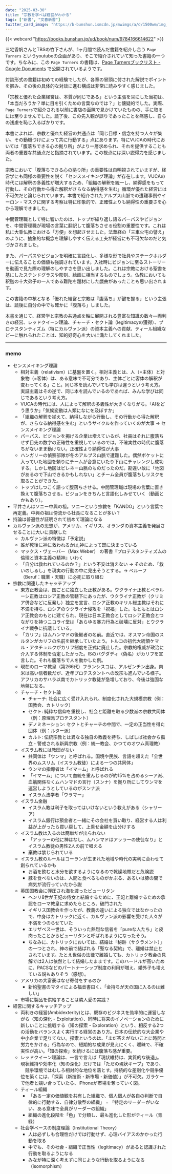 ```yaml
---
date: "2025-03-30"
title: "宗教を学べば経営がわかる"
tags: ["新書", "文春新書"]
twitter_card_image: "https://b-bunshun.ismcdn.jp/mwimgs/a/d/1500wm/img_adbddb69cd9391771c4b16b6f5f1db7d359892.jpg"
---
```


{{< webcard "https://books.bunshun.jp/ud/book/num/9784166614622" >}}

三宅香帆さんとTBSの竹下さんが、1ヶ月間で読んだ書籍を紹介し合う `Page Turners` というyoutubeの企画があり、そこで紹介されていて知った書籍の一つです。ちなみに、この `Page Turners` の書籍は、[Page Turnersブックリスト - Google Documents](https://www.youtube.com/redirect?event=video_description&redir_token=QUFFLUhqbklkaFVyc2RnTExSZlFldVoxbFlTM3luRFhqZ3xBQ3Jtc0tsZjVLN2pBaEhNelZXbEg1NXU3OVdOWEdZa2RxNkNHVXIzTzRMcS1NV0h5UnV2RWNoYkRQNzd0NXExblFURlRQem9yZ3ZBVGJaQlhEUUhwLWdzaWktX3BuY3J6RXQ2OVNiaGdsX09BRlNjVUt2NmQ3Yw&q=https%3A%2F%2Fdocs.google.com%2Fdocument%2Fd%2F1X83HyGtnX_1WBWzv9lK_wDdZUQNGfi8ab4465dRTopQ%2Fedit%3Ftab%3Dt.0%23heading%3Dh.nnyp2fsp5fzn&v=jNySTkVN6zY) で公開されているようです。

対談形式の書籍は初めての経験でしたが、各章の冒頭に付された解説でポイントを掴み、その後の具体的な対談に進む構成は非常に読みやすく感じました。

「宗教と優れた企業経営は、本質が同じである」という主張を耳にした当初は、「本当だろうか？単に目を引くための言葉なのでは？」と懐疑的でした。実際、`Page Turners`で紹介される以前に書店の面陳で見かけていたものの、手に取るには至りませんでした。読了後、この先入観が誤りであったことを痛感し、自らの浅慮を恥じ入るばかりです。

本書によれば、宗教と優れた経営の共通点は「同じ目標・信念を持つ人々が集い、その動機づけによって共に行動する」点にあります。特にVUCAの時代においては「腹落ちできる心の拠り所」がより一層求められ、それを提供することも両者の重要な共通点だと指摘されています。この視点には深い説得力を感じました。

宗教において「腹落ちできる心の拠り所」の重要性は自明視されていますが、経営学にも同様の重要性を説く「センスメイキング理論」が存在します。VUCAの時代には解釈の多義性が増大するため、「組織の解釈を統一し、納得感をもって行動し、その行動から得た解釈がさらなる納得感を生む」循環が優れた経営には不可欠だと論じられています。本書で紹介されたアルプス山脈での遭難事例やイーロン・マスクに関する考察は特に印象的で、正確性よりも納得性の重要さを心から理解できました。

中間管理職として特に響いたのは、トップが繰り返し語るパーパスやビジョンを、中間管理職が現場の言葉に翻訳して腹落ちさせる役割の重要性です。これは私に大乗仏教における「方便」を想起させました。法華経の「三車火宅の譬え」のように、抽象的な概念を理解しやすく伝える工夫が経営にも不可欠なのだと気づかされました。

また、パーパスやビジョンを明確に言語化し、多様な形で社員やステークホルダーに伝えることの価値も強調されています。入社時にビジョンに至るストーリーを動画で見た際の理解のしやすさを思い出しました。これは宗教における聖書を基にしたステンドグラスや彫刻、絵画に相当するものでしょう。仏教においても釈迦の十大弟子の一人である難陀を題材にした戯曲があったことも思い出されます。

この書籍の中核となる「優れた経営と宗教は『腹落ち』が鍵を握る」という主張は、読後に自分の中でも確かに「腹落ち」しました。

本書を通じて、経営学と宗教の共通点を軸に展開される豊富な知識の数々—両利きの経営、レッドクイーン理論、チャーチ・セクト論（legitimacyの獲得）、プロテスタンティズム（特にカルヴァン派）の資本主義への貢献、ティール組織など—に触れられたことは、知的好奇心を大いに満たしてくれました。

---

### memo

- センスメイキング理論
  - 相対主義（relativism）に基盤を置く。相対主義とは、人（=主体）と対象物（=客体）は、ある意味で不可分であり、主体ごとに客体の解釈が変わってくる」こと。同じ本を読んでいても学びは違うという考え方。実証主義はその逆で、同じ本を読んでいるのであれば、みんな学びは同じであるという考え方。
  - VUCAの時代には、人によって解釈の多義性が大きくなりがち。「AIをどう思うか」「気候変動は人類になにを及ぼすか」
  - 「組織の解釈を揃えて、納得しながら行動し、その行動から得た解釈が、さらなる納得感を生む」というサイクルを作っていくのが大事 -> センスメイキング理論
  - パーパス、ビジョンを掲げる企業は増えているが、社員はそれに腹落ちせず目先の数字の正確性を重視しているのでは。不確実性の時代に腹落ちがないまま動けない。正確性より納得性が大事
  - ハンガリーの偵察部隊が冬のアルプス山脈で遭難した。偶然ポケットに入っていた地図を頼りにチームが合意にいたり下山にチャレンジし成功する。しかし地図はピレネー山脈のものだったのだ。勘違い故に「地図があるので下山できるかもしれない」とチーム全員が腹落ちしリスクを取ることができた。
  - トップはしつこく語って腹落ちさせる。中間管理職は現場の言葉に置き換えて腹落ちさせる。ビジョンをきちんと言語化しみせていく（動画とかもあり）。
- 平井さんはソニー中興の祖。ソニーという宗教を「KANDO」という言葉で再定義。中興の祖は傍流から社長になることが多い？
- 持論は普遍性が証明されて初めて理論になる
- カルヴァン派の思想が、アメリカ、イギリス、オランダの資本主義を発展させることに大いに貢献した
  - カルヴァン派の特徴は「予定説」
  - 誰が死後に神に救われるかは,神によって既に決まっている
  - マックス・ヴェーバー（Max Weber） の著書『プロテスタンティズムの倫理と資本主義の精神』いわく
  - 「自分は救われているのか？」という不安は消えない → そのため、「救いのしるし」を現実の行動の中に見出そうとする。→ ベルーフ（Beruf：職業・天職）に必死に取り組む
- 宗教に関連したキャッチアップ
  - 東方正教会は、国ごとに独立した正教がある。ウクライナ正教とベラルーシ正教はロシア正教の管轄下にあったが、ウクライナ正教が（クリミア併合などに反発し）独立を宣言、ロシア正教のキリル総主教はそれに不満を持ち、ロシアのウクライナ侵攻を「祝福」した。もともとはロシア正教会のもとに建てられ、現在は日本正教会としてロシア正教会とつながりを持つニコライ堂は「あらゆる暴力行為と破壊に反対」とウクライナ戦争に抗議している。
  - 「カリフ」はムハンマドの後継者の名前。直近では、オスマン帝国のスルタンがカリフの名前を継承していたよう。トルコの初代大統領ケマル・アタチュルクがカリフ制度を正式に廃止した。宗教的権威が政治に介入する体制を否定したかった。ISのバグダディ（偽名）がカリフを宣言した。それも腹落ちで人を動かした例。
  - 現在のローマ教皇（第266代）フランシスコは、アルゼンチン出身。南米は高い信者数だが、近年プロテスタントへの改宗も進んでいる様子。アフリカのサハラ以南でカトリック教徒が急増しており、今後は強固な地盤になる。
  - チャーチ・セクト論
    - チャーチ: 社会に広く受け入れられ、制度化された大規模宗教（例：国教会、カトリック）
    - セクト: 純粋な信仰を重視し、社会と距離を取る少数派の宗教共同体（例：原理派プロテスタント）
    - デノミネーション: セクトとチャーチの中間で、一定の正当性を得た団体（例：ルター派）
    - カルト: 伝統宗教とは異なる独自の教義を持ち、しばしば社会から孤立・警戒される新興宗教（例：統一教会、かつてのオウム真理教）
  - イスラム教には教団がない
    - 共同体は「ウンマ」と呼ばれる。国境や民族、言語を超えた「全世界のムスリム（イスラム教徒）による一つの共同体」
    - ウンマの指導者は「イマーム」と呼ばれる
    - 「イマーム」について血統を重んじるのが約15%を占めるシーア派、血筋関係なくムハンマドの言行（スンナ）を拠り所にしてウンマを運営しようとしているのがスンナ派
    - イスラム法学者「ウラマー」
  - イスラム金融
    - イスラム教は利子を取ってはいけないという教えがある（シャリーア）
    - イスラム銀行は預金者と一緒にその会社を買い取り、経営する人は利益が上がったら買い戻して、上乗せ金額を山分けする
  - イスラム教は入るのは簡単だが出られない
    - 「アッラーの他に神はなし、ムハンマドはアッラーの使徒なり」とイスラム教徒の男性2人の前で唱える
    - 棄教は禁じられている
  - イスラム教のルールはコーランが生まれた地域や時代の実利に合わせて創られているかも
    - お酒を飲むと水分を欲するようになるので乾燥地帯だと危険説
    - 豚を食べないのは、人間と食べるものがかぶる、あるいは豚の間で病気が流行っていたから説
  - 英国国教会に弾圧され海を渡ったピューリタン
    - ヘンリ8世が王妃の侍女と結婚するために、王妃と離婚するための承認をローマ教皇に求めたらところ、破門された
    - イギリス国教会を作ったが、教義の違いによる独立ではなかったので、中身はカトリックに近く、カルヴァン派の影響を受けた人々が不満をつのらせていた
    - エリザベス一世は、そういった熱烈な信者を「pureな人たち」と皮肉ったことからピューリタンと呼ばれるようになったそう。
    - ちなみに、カトリックにおいては、結婚は「秘跡（サクラメント）」の一つとされ、神の前で結ばれる「聖なる契約」で、離婚は禁止とされています。たとえ世俗の法律で離婚しても、カトリック教会の見解では2人は依然として結婚したままです。このハードルが高いために、PACSなどのパートナーシップ制度の利用が増え、婚外子も増えている説もありそう（感想）。
  - アメリカの大富豪はなぜ寄付をするのか
    - 新約聖書のマタイによる福音書曰く、「金持ちが天の国に入るのは難しい」
  - 市場に製品を供給することは隣人愛の実践？
- 経営に関するキャッチアップ
  - 両利きの経営(Ambidexterity)とは、既存のビジネスを効率的に運営しながら（知の深化 - Exploitation）、同時に将来のイノベーションのために新しいことに挑戦する（知の探索 - Exploration）という、相反する2つの活動をバランスよく実行する経営のあり方。日本の伝統的な大企業や中小企業で足りてない。探索というのは、「まだ答えがないことに時間と労力をかける」行為なので、短期的な成果が見えにくく、曖昧で、不確実性が高い。「知の探索」を続けるには腹落ち感が重要。
  - レッドクイーン理論は、一言で言えば「現状維持は、実質的な後退」。 現状維持や効率化（知の深化）だけでは「ただの現状キープ」であり、
　競争環境ではむしろ相対的な地位を落とす。持続的な差別化や競争優位を築くには、「探索（新技術・新市場・新価値）」が不可欠。ガラケーで他者と競い合っていたら、iPhoneが市場を奪っていく図。
  - ティール組織
    - 「ある一定の価値観を共有した組織で、個人個人が各自の判断で自律的に行動する、自律分散型の組織」 = 「特定のリーダーがいない、ある意味で全員がリーダーの組織」
    - 組織の進化段階を「色」で分類し、最も進化した形がティール（青緑）
  - 社会学ベースの制度理論（Institutional Theory）
    - 人は必ずしも合理性だけでは行動せず、心理バイアスのかかった行動を取る
    - 中でも、その社会・組織で正当性（legitimacy）があると認識された行動を取るようになる
    - みなが特に深く考えずに同じような行動を取るようになる（isomorphism）
